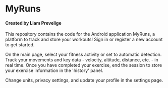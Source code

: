 # MyRuns
#### Created by Liam Prevelige

This repository contains the code for the Android application MyRuns, a platform to track and store
your workouts! Sign in or register a new account to get started.

On the main page, select your fitness activity or set to automatic detection. Track your movements
and key data - velocity, altitude, distance, etc. - in real time. Once you have completed your
exercise, end the session to store your exercise information in the 'history' panel.

Change units, privacy settings, and update your profile in the settings page.
